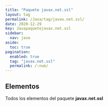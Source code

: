 ```yaml
---
title: "Paquete javax.net.ssl"
layout: tag
permalink: /Java/tag/javax.net.ssl/
date: 2020-12-29
key: Javapaquetejavax.net.ssl
sidebar: 
  nav: java
aside: 
  toc: true
pagination: 
  enabled: true
  tag: "javax.net.ssl"
  permalink: /:num/
---
```


<h2>Elementos</h2>
Todos los elementos del paquete <strong>javax.net.ssl</strong>
